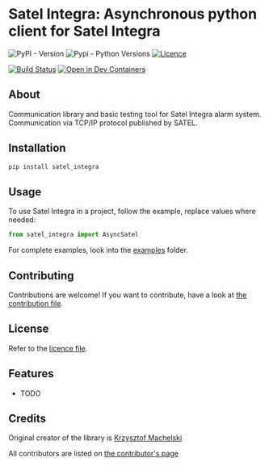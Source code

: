 # Satel Integra: Asynchronous python client for Satel Integra

![PyPI - Version](https://img.shields.io/pypi/v/satel-integra)
![Pypi - Python Versions](https://img.shields.io/pypi/pyversions/satel-integra)
[![Licence](https://img.shields.io/github/license/c-soft/satel_integra)](LICENSE)

[![Build Status](https://github.com/c-soft/satel_integra/actions/workflows/ci.yml/badge.svg)](https://github.com/c-soft/satel_integra/actions/workflows/ci.yml)
[![Open in Dev Containers](https://img.shields.io/static/v1?label=Dev%20Containers&message=Open&color=blue&logo=visualstudiocode)](https://vscode.dev/redirect?url=vscode://ms-vscode-remote.remote-containers/cloneInVolume?url=https://github.com/c-soft/satel_integra)

## About

Communication library and basic testing tool for Satel Integra alarm system. Communication via TCP/IP protocol published by SATEL.

## Installation


```bash
pip install satel_integra
```

## Usage

To use Satel Integra in a project, follow the example, replace values where needed:

```python
from satel_integra import AsyncSatel
```

For complete examples, look into the [examples](examples/) folder.

## Contributing

Contributions are welcome! If you want to contribute, have a look at [the contribution file](CONTRIBUTING.md).

## License

Refer to the [licence file](LICENCE).

## Features

-   TODO

## Credits

Original creator of the library is [Krzysztof Machelski](https://github.com/c-soft)

All contributors are listed on [the contributor's page](https://github.com/c-soft/satel_integra/graphs/contributors)
